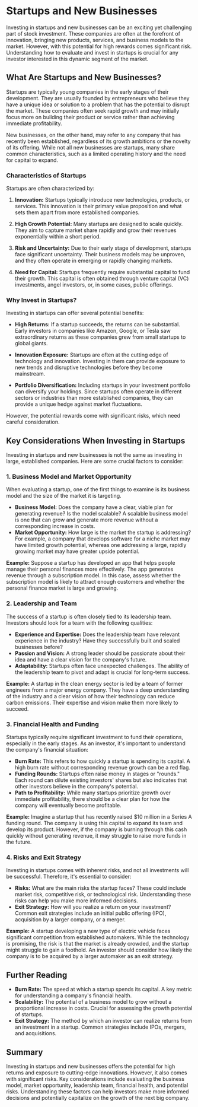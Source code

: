 # Startups and New Businesses

Investing in startups and new businesses can be an exciting yet challenging part of stock investment. These companies are often at the forefront of innovation, bringing new products, services, and business models to the market. However, with this potential for high rewards comes significant risk. Understanding how to evaluate and invest in startups is crucial for any investor interested in this dynamic segment of the market.

## What Are Startups and New Businesses?

Startups are typically young companies in the early stages of their development. They are usually founded by entrepreneurs who believe they have a unique idea or solution to a problem that has the potential to disrupt the market. These companies often seek rapid growth and may initially focus more on building their product or service rather than achieving immediate profitability.

New businesses, on the other hand, may refer to any company that has recently been established, regardless of its growth ambitions or the novelty of its offering. While not all new businesses are startups, many share common characteristics, such as a limited operating history and the need for capital to expand.

### Characteristics of Startups

Startups are often characterized by:

1. **Innovation:** Startups typically introduce new technologies, products, or services. This innovation is their primary value proposition and what sets them apart from more established companies.
   
2. **High Growth Potential:** Many startups are designed to scale quickly. They aim to capture market share rapidly and grow their revenues exponentially within a short period.
   
3. **Risk and Uncertainty:** Due to their early stage of development, startups face significant uncertainty. Their business models may be unproven, and they often operate in emerging or rapidly changing markets.

4. **Need for Capital:** Startups frequently require substantial capital to fund their growth. This capital is often obtained through venture capital (VC) investments, angel investors, or, in some cases, public offerings.

### Why Invest in Startups?

Investing in startups can offer several potential benefits:

- **High Returns:** If a startup succeeds, the returns can be substantial. Early investors in companies like Amazon, Google, or Tesla saw extraordinary returns as these companies grew from small startups to global giants.
  
- **Innovation Exposure:** Startups are often at the cutting edge of technology and innovation. Investing in them can provide exposure to new trends and disruptive technologies before they become mainstream.
  
- **Portfolio Diversification:** Including startups in your investment portfolio can diversify your holdings. Since startups often operate in different sectors or industries than more established companies, they can provide a unique hedge against market fluctuations.

However, the potential rewards come with significant risks, which need careful consideration.

## Key Considerations When Investing in Startups

Investing in startups and new businesses is not the same as investing in large, established companies. Here are some crucial factors to consider:

### 1. **Business Model and Market Opportunity**

When evaluating a startup, one of the first things to examine is its business model and the size of the market it is targeting. 

- **Business Model:** Does the company have a clear, viable plan for generating revenue? Is the model scalable? A scalable business model is one that can grow and generate more revenue without a corresponding increase in costs. 
- **Market Opportunity:** How large is the market the startup is addressing? For example, a company that develops software for a niche market may have limited growth potential, whereas one addressing a large, rapidly growing market may have greater upside potential.

**Example:** Suppose a startup has developed an app that helps people manage their personal finances more effectively. The app generates revenue through a subscription model. In this case, assess whether the subscription model is likely to attract enough customers and whether the personal finance market is large and growing.

### 2. **Leadership and Team**

The success of a startup is often closely tied to its leadership team. Investors should look for a team with the following qualities:

- **Experience and Expertise:** Does the leadership team have relevant experience in the industry? Have they successfully built and scaled businesses before?
- **Passion and Vision:** A strong leader should be passionate about their idea and have a clear vision for the company's future.
- **Adaptability:** Startups often face unexpected challenges. The ability of the leadership team to pivot and adapt is crucial for long-term success.

**Example:** A startup in the clean energy sector is led by a team of former engineers from a major energy company. They have a deep understanding of the industry and a clear vision of how their technology can reduce carbon emissions. Their expertise and vision make them more likely to succeed.

### 3. **Financial Health and Funding**

Startups typically require significant investment to fund their operations, especially in the early stages. As an investor, it's important to understand the company's financial situation:

- **Burn Rate:** This refers to how quickly a startup is spending its capital. A high burn rate without corresponding revenue growth can be a red flag.
- **Funding Rounds:** Startups often raise money in stages or "rounds." Each round can dilute existing investors' shares but also indicates that other investors believe in the company's potential.
- **Path to Profitability:** While many startups prioritize growth over immediate profitability, there should be a clear plan for how the company will eventually become profitable.

**Example:** Imagine a startup that has recently raised $10 million in a Series A funding round. The company is using this capital to expand its team and develop its product. However, if the company is burning through this cash quickly without generating revenue, it may struggle to raise more funds in the future.

### 4. **Risks and Exit Strategy**

Investing in startups comes with inherent risks, and not all investments will be successful. Therefore, it's essential to consider:

- **Risks:** What are the main risks the startup faces? These could include market risk, competitive risk, or technological risk. Understanding these risks can help you make more informed decisions.
- **Exit Strategy:** How will you realize a return on your investment? Common exit strategies include an initial public offering (IPO), acquisition by a larger company, or a merger. 

**Example:** A startup developing a new type of electric vehicle faces significant competition from established automakers. While the technology is promising, the risk is that the market is already crowded, and the startup might struggle to gain a foothold. An investor should consider how likely the company is to be acquired by a larger automaker as an exit strategy.

## Further Reading

- **Burn Rate:** The speed at which a startup spends its capital. A key metric for understanding a company's financial health.
- **Scalability:** The potential of a business model to grow without a proportional increase in costs. Crucial for assessing the growth potential of startups.
- **Exit Strategy:** The method by which an investor can realize returns from an investment in a startup. Common strategies include IPOs, mergers, and acquisitions.

## Summary

Investing in startups and new businesses offers the potential for high returns and exposure to cutting-edge innovations. However, it also comes with significant risks. Key considerations include evaluating the business model, market opportunity, leadership team, financial health, and potential risks. Understanding these factors can help investors make more informed decisions and potentially capitalize on the growth of the next big company.